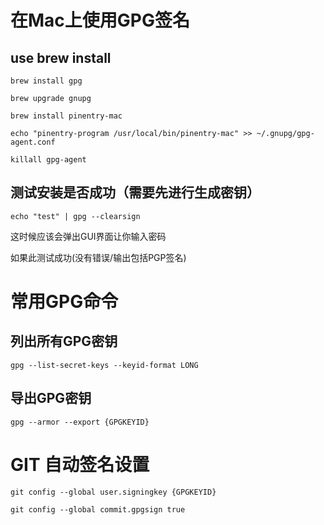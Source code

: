 # 在Mac上使用GPG签名

## use brew install
  `brew install gpg`
  
  `brew upgrade gnupg`
  
  `brew install pinentry-mac`
  
  `echo "pinentry-program /usr/local/bin/pinentry-mac" >> ~/.gnupg/gpg-agent.conf`
  
  `killall gpg-agent`
## 测试安装是否成功（需要先进行生成密钥）

  `echo "test" | gpg --clearsign`
  
  这时候应该会弹出GUI界面让你输入密码
  
  如果此测试成功(没有错误/输出包括PGP签名)

# 常用GPG命令

## 列出所有GPG密钥
  `gpg --list-secret-keys --keyid-format LONG`

## 导出GPG密钥
  `gpg --armor --export {GPGKEYID}`

# GIT 自动签名设置
  `git config --global user.signingkey {GPGKEYID}`
  
  `git config --global commit.gpgsign true`
